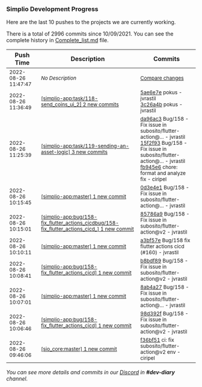
### Simplio Development Progress

Here are the last 10 pushes to the projects we are currently working.

There is a total of 2996 commits since 10/09/2021. You can see the complete history in
 [Complete_list.md](Complete_list.md) file.

| Push Time | Description | Commits |
| --- | --- | --- |
| <sub>2022-08-26 11:47:47</sub> | <sub>_No Description_</sub> | <sub>[Compare changes](https://github.com/SimplioOfficial/simplio-app/compare/3c26a4bce416...39505c7f4c12)</sub> |
| <sub>2022-08-26 11:36:49</sub> | <sub>[[simplio-app:task/118\-send\_coins\_ui\_2] 2 new commits](https://github.com/SimplioOfficial/simplio-app/compare/0d3e4e12a32c...3c26a4bce416)</sub> | <sub>[5ae6e7e](https://github.com/SimplioOfficial/simplio-app/commit/5ae6e7ecc96878e2be962507ad7db64761ec979d) pokus - jvrastil<br>[3c26a4b](https://github.com/SimplioOfficial/simplio-app/commit/3c26a4bce416e3e9b13034b5bc7752b707a7bbfb) pokus - jvrastil</sub> |
| <sub>2022-08-26 11:25:39</sub> | <sub>[[simplio-app:task/119\-sending\-an\-asset\-logic] 3 new commits](https://github.com/SimplioOfficial/simplio-app/compare/ceded993fc7e...fb945e67be02)</sub> | <sub>[da96ac3](https://github.com/SimplioOfficial/simplio-app/commit/da96ac3c5eaa7c8b5f0dd8d36a17d933b6132abd) Bug/158 - Fix issue in subosito/flutter-action@... - jvrastil<br>[15f2f93](https://github.com/SimplioOfficial/simplio-app/commit/15f2f93d0a3e39edb3ea87ed186b8b8065c67f97) Bug/158 - Fix issue in subosito/flutter-action@... - jvrastil<br>[fb945e6](https://github.com/SimplioOfficial/simplio-app/commit/fb945e67be02fee1c8fa9f11362cf96d052172bd) chore: format and analyze fix - ciripel</sub> |
| <sub>2022-08-26 10:15:45</sub> | <sub>[[simplio-app:master] 1 new commit](https://github.com/SimplioOfficial/simplio-app/commit/0d3e4e12a32c9eeed564ec605fdc858b613b0556)</sub> | <sub>[0d3e4e1](https://github.com/SimplioOfficial/simplio-app/commit/0d3e4e12a32c9eeed564ec605fdc858b613b0556) Bug/158 - Fix issue in subosito/flutter-action@... - jvrastil</sub> |
| <sub>2022-08-26 10:15:01</sub> | <sub>[[simplio-app:bug/158\-fix\_flutter\_actions\_cicdbug/158\-fix\_flutter\_actions\_cicd\_] 1 new commit](https://github.com/SimplioOfficial/simplio-app/commit/85786a9cfa1b515530d6d4765111d8a17d4c7d42)</sub> | <sub>[85786a9](https://github.com/SimplioOfficial/simplio-app/commit/85786a9cfa1b515530d6d4765111d8a17d4c7d42) Bug/158 - Fix issue in subosito/flutter-action@v2 - jvrastil</sub> |
| <sub>2022-08-26 10:10:11</sub> | <sub>[[simplio-app:master] 1 new commit](https://github.com/SimplioOfficial/simplio-app/commit/a3bf57e59dd4cb1ac21a555dea9098e76ab85e3d)</sub> | <sub>[a3bf57e](https://github.com/SimplioOfficial/simplio-app/commit/a3bf57e59dd4cb1ac21a555dea9098e76ab85e3d) Bug/158 fix flutter actions cicd (#160) - jvrastil</sub> |
| <sub>2022-08-26 10:08:41</sub> | <sub>[[simplio-app:bug/158\-fix\_flutter\_actions\_cicd] 1 new commit](https://github.com/SimplioOfficial/simplio-app/commit/b8bdf893f4a85bb703cb1620ef76c949411f8e84)</sub> | <sub>[b8bdf89](https://github.com/SimplioOfficial/simplio-app/commit/b8bdf893f4a85bb703cb1620ef76c949411f8e84) Bug/158 - Fix issue in subosito/flutter-action@v2 - jvrastil</sub> |
| <sub>2022-08-26 10:07:01</sub> | <sub>[[simplio-app:master] 1 new commit](https://github.com/SimplioOfficial/simplio-app/commit/8ab4a2701b9e46235562b54b60cca3007a1bc4c4)</sub> | <sub>[8ab4a27](https://github.com/SimplioOfficial/simplio-app/commit/8ab4a2701b9e46235562b54b60cca3007a1bc4c4) Bug/158 - Fix issue in subosito/flutter-action@... - jvrastil</sub> |
| <sub>2022-08-26 10:06:46</sub> | <sub>[[simplio-app:bug/158\-fix\_flutter\_actions\_cicd] 1 new commit](https://github.com/SimplioOfficial/simplio-app/commit/98d392fc3223feaf5151fdf0a587c58f6f14f87b)</sub> | <sub>[98d392f](https://github.com/SimplioOfficial/simplio-app/commit/98d392fc3223feaf5151fdf0a587c58f6f14f87b) Bug/158 - Fix issue in subosito/flutter-action@v2 - jvrastil</sub> |
| <sub>2022-08-26 09:46:06</sub> | <sub>[[sio_core:master] 1 new commit](https://github.com/SimplioOfficial/sio_core/commit/f36bf51e85e720cfb34ac49c01be33e1c24f221b)</sub> | <sub>[f36bf51](https://github.com/SimplioOfficial/sio_core/commit/f36bf51e85e720cfb34ac49c01be33e1c24f221b) ci: fix subosito/flutter-action@v2 env - ciripel</sub> |

_You can see more details and commits in our [Discord](https://discord.gg/aKhjuwZmdP) in **#dev-diary** channel._
